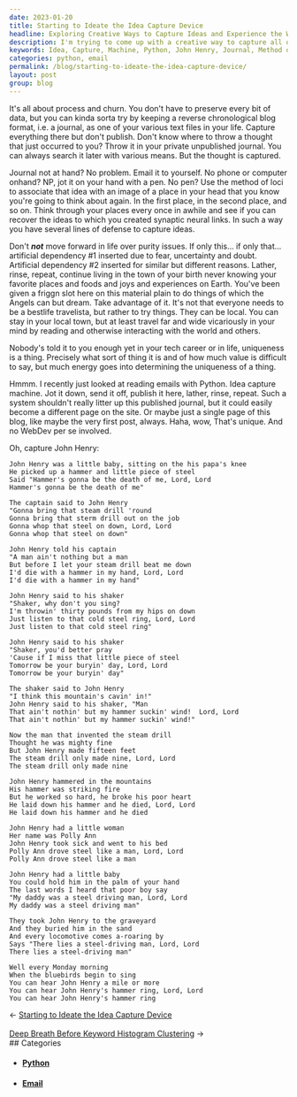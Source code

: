 ```yaml
---
date: 2023-01-20
title: Starting to Ideate the Idea Capture Device
headline: Exploring Creative Ways to Capture Ideas and Experience the World
description: I'm trying to come up with a creative way to capture all of my ideas, so I recently looked into using Python to read emails and create an idea capture machine. This got me thinking of the song John Henry, and how he worked so hard that he broke his poor heart. I'm now on a mission to find a way to capture my ideas and explore the world.
keywords: Idea, Capture, Machine, Python, John Henry, Journal, Method of Loci, Creative, Experience, World, Email, Hammer, Steel, Drive, Graveyard, Bluebirds, Sing, Mile
categories: python, email
permalink: /blog/starting-to-ideate-the-idea-capture-device/
layout: post
group: blog
---
```



It's all about process and churn. You don't have to preserve every bit of data,
but you can kinda sorta try by keeping a reverse chronological blog format,
i.e. a journal, as one of your various text files in your life. Capture
everything there but don't publish. Don't know where to throw a thought that
just occurred to you? Throw it in your private unpublished journal. You can
always search it later with various means. But the thought is captured.

Journal not at hand? No problem. Email it to yourself. No phone or computer
onhand? NP, jot it on your hand with a pen. No pen? Use the method of loci to
associate that idea with an image of a place in your head that you know you're
going to think about again. In the first place, in the second place, and so on.
Think through your places every once in awhile and see if you can recover the
ideas to which you created synaptic neural links. In such a way you have
several lines of defense to capture ideas.

Don't ***not*** move forward in life over purity issues. If only this... if
only that... artificial dependency #1 inserted due to fear, uncertainty and
doubt. Artificial dependency #2 inserted for similar but different reasons.
Lather, rinse, repeat, continue living in the town of your birth never knowing
your favorite places and foods and joys and experiences on Earth. You've been
given a friggn slot here on this material plain to do things of which the
Angels can but dream. Take advantage of it. It's not that everyone needs to be
a bestlife travelista, but rather to try things. They can be local. You can
stay in your local town, but at least travel far and wide vicariously in your
mind by reading and otherwise interacting with the world and others.

Nobody's told it to you enough yet in your tech career or in life, uniqueness
is a thing. Precisely what sort of thing it is and of how much value is
difficult to say, but much energy goes into determining the uniqueness of a
thing.

Hmmm. I recently just looked at reading emails with Python. Idea capture
machine. Jot it down, send it off, publish it here, lather, rinse, repeat. Such
a system shouldn't really litter up this published journal, but it could easily
become a different page on the site. Or maybe just a single page of this blog,
like maybe the very first post, always. Haha, wow, That's unique. And no WebDev
per se involved.

Oh, capture John Henry:

    John Henry was a little baby, sitting on the his papa's knee
    He picked up a hammer and little piece of steel
    Said "Hammer's gonna be the death of me, Lord, Lord
    Hammer's gonna be the death of me"

    The captain said to John Henry
    "Gonna bring that steam drill 'round
    Gonna bring that sterm drill out on the job
    Gonna whop that steel on down, Lord, Lord
    Gonna whop that steel on down"

    John Henry told his captain
    "A man ain't nothing but a man
    But before I let your steam drill beat me down
    I'd die with a hammer in my hand, Lord, Lord
    I'd die with a hammer in my hand"

    John Henry said to his shaker
    "Shaker, why don't you sing?
    I'm throwin' thirty pounds from my hips on down
    Just listen to that cold steel ring, Lord, Lord
    Just listen to that cold steel ring"

    John Henry said to his shaker
    "Shaker, you'd better pray
    'Cause if I miss that little piece of steel
    Tomorrow be your buryin' day, Lord, Lord
    Tomorrow be your buryin' day"

    The shaker said to John Henry
    "I think this mountain's cavin' in!"
    John Henry said to his shaker, "Man
    That ain't nothin' but my hammer suckin' wind!  Lord, Lord
    That ain't nothin' but my hammer suckin' wind!"

    Now the man that invented the steam drill
    Thought he was mighty fine
    But John Henry made fifteen feet
    The steam drill only made nine, Lord, Lord
    The steam drill only made nine

    John Henry hammered in the mountains
    His hammer was striking fire
    But he worked so hard, he broke his poor heart
    He laid down his hammer and he died, Lord, Lord
    He laid down his hammer and he died

    John Henry had a little woman
    Her name was Polly Ann
    John Henry took sick and went to his bed
    Polly Ann drove steel like a man, Lord, Lord
    Polly Ann drove steel like a man

    John Henry had a little baby
    You could hold him in the palm of your hand
    The last words I heard that poor boy say
    "My daddy was a steel driving man, Lord, Lord
    My daddy was a steel driving man"

    They took John Henry to the graveyard
    And they buried him in the sand
    And every locomotive comes a-roaring by
    Says "There lies a steel-driving man, Lord, Lord
    There lies a steel-driving man"

    Well every Monday morning
    When the bluebirds begin to sing
    You can hear John Henry a mile or more
    You can hear John Henry's hammer ring, Lord, Lord
    You can hear John Henry's hammer ring


<div class="arrow-links"><div class="post-nav-prev"><span class="arrow">&larr;&nbsp;</span><a href="/blog/starting-to-ideate-the-idea-capture-device/">Starting to Ideate the Idea Capture Device</a></div> &nbsp; <div class="post-nav-next"><a href="/blog/deep-breath-before-keyword-histogram-clustering/">Deep Breath Before Keyword Histogram Clustering</a><span class="arrow">&nbsp;&rarr;</span></div></div>
## Categories

<ul>
<li><h4><a href='/python/'>Python</a></h4></li>
<li><h4><a href='/email/'>Email</a></h4></li></ul>